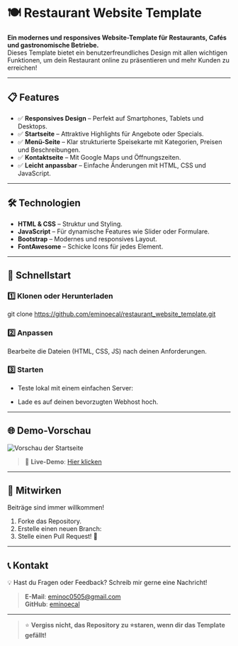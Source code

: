 # 🍽️ Restaurant Website Template  

**Ein modernes und responsives Website-Template für Restaurants, Cafés und gastronomische Betriebe.**  
Dieses Template bietet ein benutzerfreundliches Design mit allen wichtigen Funktionen, um dein Restaurant online zu präsentieren und mehr Kunden zu erreichen!  

---

## 📋 **Features**  
- ✅ **Responsives Design** – Perfekt auf Smartphones, Tablets und Desktops.  
- ✅ **Startseite** – Attraktive Highlights für Angebote oder Specials.  
- ✅ **Menü-Seite** – Klar strukturierte Speisekarte mit Kategorien, Preisen und Beschreibungen.  
- ✅ **Kontaktseite** – Mit Google Maps und Öffnungszeiten.  
- ✅ **Leicht anpassbar** – Einfache Änderungen mit HTML, CSS und JavaScript.  

---

## 🛠️ **Technologien**  
- **HTML & CSS** – Struktur und Styling.  
- **JavaScript** – Für dynamische Features wie Slider oder Formulare.  
- **Bootstrap** – Modernes und responsives Layout.  
- **FontAwesome** – Schicke Icons für jedes Element.  

---

## 🚀 **Schnellstart**  
### 1️⃣ **Klonen oder Herunterladen**  
git clone https://github.com/eminoecal/restaurant_website_template.git

### 2️⃣ **Anpassen**  
Bearbeite die Dateien (HTML, CSS, JS) nach deinen Anforderungen.  

### 3️⃣ **Starten**  
- Teste lokal mit einem einfachen Server:  

- Lade es auf deinen bevorzugten Webhost hoch.  

---

## 🌐 **Demo-Vorschau**  
![Vorschau der Startseite](https://via.placeholder.com/800x400?text=Restaurant+Website+Preview)  
> 🎉 **Live-Demo**: [Hier klicken](https://github.com/eminoecal/restaurant_website_template)  

---

## 🤝 **Mitwirken**  
Beiträge sind immer willkommen!  
1. Forke das Repository.  
2. Erstelle einen neuen Branch:  
3. Stelle einen Pull Request! 🚀  

---

## 📞 **Kontakt**  
💡 Hast du Fragen oder Feedback? Schreib mir gerne eine Nachricht!  

> **E-Mail**: [eminoc0505@gmail.com](mailto:eminoc0505@gmail.com)  
> **GitHub**: [eminoecal](https://github.com/eminoecal)  

---

> ⭐ **Vergiss nicht, das Repository zu ⭐staren, wenn dir das Template gefällt!**
